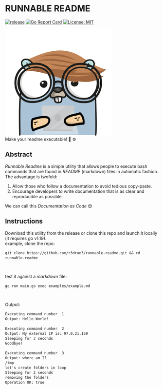 # RUNNABLE README
[![release](https://github.com/R3DRUN3/runnable-readme/actions/workflows/release.yaml/badge.svg)](https://github.com/R3DRUN3/runnable-readme/actions/workflows/release.yaml)
[![Go Report Card](https://goreportcard.com/badge/github.com/R3DRUN3/runnable-readme)](https://goreportcard.com/report/github.com/R3DRUN3/runnable-readme)
[![License: MIT](https://img.shields.io/badge/License-MIT-blue.svg)](https://opensource.org/licenses/MIT)
<br/>

<img src="images/gopher.png" width="350" height="350">

<br/>
Make your readme executable! 📖 ⚙️

<br/>

## Abstract
*Runnable Readme* is a simple utility that allows people to execute bash commands that are found in *README* (markdown) files in automatic fashion.
<br/>
The advantage is twofold:
1. Allow those who follow a documentation to avoid tedious copy-paste.
2. Encourage developers to write documentation that is as clear and reproducible as possible.

We can call this *Documentation as Code* 😊

## Instructions
Download this utility from the release or clone this repo and launch it locally (it requires go v1.19).
<br/>
example, clone the repo:  
```console
git clone https://github.com/r3drun3/runnable-readme.git && cd runnable-readme
```

<br/>

test it against a *markdown* file:  
```console
go run main.go exec examples/example.md
```

<br/>

Output:  
```console
Executing command number  1
Output: Hello World!

Executing command number  2
Output: My external IP is: 97.0.21.159
Sleeping for 3 seconds
Goodbye!

Executing command number  3
Output: where am I?
/tmp
let's create folders in loop
Sleeping for 2 seconds
removing the folders
Operation OK: true
```

<br/>






